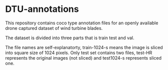 # DTU-annotations
This repository contains coco type annotation files for an openly available drone captured dataset of wind turbine blades.

The dataset is divided into three parts  that is train test and val.

The file names are self-explanatorty, train-1024-s means the image is sliced into square size of 1024 pixels. Only test set contains two files, test-HR represents the original images (not sliced)  and test1024-s represents sliced one.
